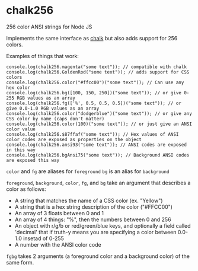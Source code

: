 chalk256
=======

256 color ANSI strings for Node JS

Implements the same interface as [chalk](https://github.com/sindresorhus/chalk) but also adds support for 256 colors.

Examples of things that work:
  ```
  console.log(chalk256.magenta("some text")); // compatible with chalk
  console.log(chalk256.GoldenRod("some text")); // adds support for CSS colors
  console.log(chalk256.color("#ffcc00")("some text")); // Can use any hex color
  console.log(chalk256.bg([100, 150, 250])("some text")); // or give 0-255 RGB values as an array
  console.log(chalk256.fg(['%', 0.5, 0.5, 0.5])("some text")); // or give 0.0-1.0 RGB values as an array
  console.log(chalk256.color("dodgerblue")("some text")); // or give any CSS color by name (caps don't matter)
  console.log(chalk256.color(100)("some text")); // or just give an ANSI color value
  console.log(chalk256.$87ffaf("some text")); // Hex values of ANSI color codes are exposed as properties on the object
  console.log(chalk256.ansi93("some text")); // ANSI codes are exposed in this way
  console.log(chalk256.bgAnsi75("some text")); // Background ANSI codes are exposed this way
  ```
  
`color` and `fg` are aliases for `foreground`
`bg` is an alias for `background`

`foreground`, `background`, `color`, `fg`, and `bg` take an argument that describes a color as follows:
  - A string that matches the name of a CSS color (ex. "Yellow")
  - A string that is a hex string description of the color ("#FFCC00")
  - An array of 3 floats between 0 and 1
  - An array of 4 things: "%", then the numbers between 0 and 256
  - An object with r/g/b or red/green/blue keys, and optionally a field called 'decimal' that if truth-y means you are specifying a color between 0.0-1.0 insetad of 0-255
  - A number with the ANSI color code

`fgbg` takes 2 arguments (a foreground color and a background color) of the same form.
